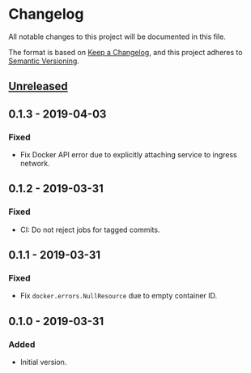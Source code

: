 # Changelog
All notable changes to this project will be documented in this file.

The format is based on [Keep a Changelog](https://keepachangelog.com/en/1.0.0/),
and this project adheres to [Semantic Versioning](https://semver.org/spec/v2.0.0.html).

## [Unreleased]

## 0.1.3 - 2019-04-03
### Fixed
- Fix Docker API error due to explicitly attaching service to ingress network.

## 0.1.2 - 2019-03-31
### Fixed
- CI: Do not reject jobs for tagged commits.

## 0.1.1 - 2019-03-31
### Fixed
- Fix `docker.errors.NullResource` due to empty container ID.

## 0.1.0 - 2019-03-31
### Added
- Initial version.

[Unreleased]: https://github.com/cjolowicz/buildbot-docker-swarm-worker/compare/v0.1.2...HEAD
[0.1.2]: https://github.com/cjolowicz/buildbot-docker-swarm-worker/compare/v0.1.1...v0.1.2
[0.1.1]: https://github.com/cjolowicz/buildbot-docker-swarm-worker/compare/v0.1.0...v0.1.1
